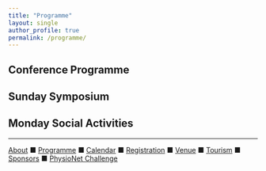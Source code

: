 ```yaml
---
title: "Programme"
layout: single
author_profile: true
permalink: /programme/
---
```

## Conference Programme

## Sunday Symposium

## Monday Social Activities


---

[About](../about/) &#9632; [Programme](../programme/) &#9632; [Calendar](../calendar/) &#9632; [Registration](../registration/) &#9632; [Venue](../venue/) &#9632; [Tourism](../tourism/) &#9632; [Sponsors](../sponsors/) &#9632; [PhysioNet Challenge](../challenge/)
